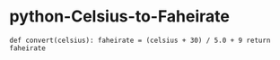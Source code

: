 # python-Celsius-to-Faheirate

`def convert(celsius):
    faheirate = (celsius + 30) / 5.0 + 9
    return faheirate`

